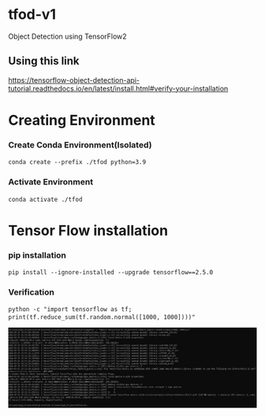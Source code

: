# tfod-v1
Object Detection using TensorFlow2

## Using this link
https://tensorflow-object-detection-api-tutorial.readthedocs.io/en/latest/install.html#verify-your-installation


# Creating Environment
### Create Conda Environment(Isolated)
    conda create --prefix ./tfod python=3.9

### Activate Environment
    conda activate ./tfod


# Tensor Flow installation
### pip installation
    pip install --ignore-installed --upgrade tensorflow==2.5.0

### Verification
    python -c "import tensorflow as tf;
    print(tf.reduce_sum(tf.random.normal([1000, 1000])))"

<img src = "repo_files\verify.jpg">